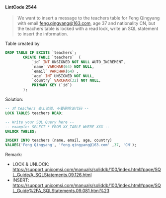 #### LintCode 2544
> We want to insert a message to the teachers table for Feng Qingyang with email feng.qingyang@163.com, age 37 and nationality CN, 
> but the teachers table is locked with a read lock, write an SQL statement to insert the information.

Table created by 
```sql
DROP TABLE IF EXISTS `teachers`;
        CREATE TABLE `teachers`  (
            `id` INT UNSIGNED NOT NULL AUTO_INCREMENT,
            `name` VARCHAR(64) NOT NULL,
            `email` VARCHAR(64) ,
            `age` INT UNSIGNED NOT NULL,
            `country` VARCHAR(32) NOT NULL,
            PRIMARY KEY (`id`)
        );
```
Solution:
```sql
-- 对 teachers 表上读锁，不要删除该代码 --
LOCK TABLES teachers READ;

-- Write your SQL Query here --
-- example: SELECT * FROM XX_TABLE WHERE XXX --
UNLOCK TABLES;

INSERT INTO teachers (name, email, age, country)
VALUES('Feng Qingyang', 'feng.qingyang@163.com' ,37, 'CN');
```
Remark:
- LOCK & UNLOCK: https://support.unicomsi.com/manuals/soliddb/100/index.html#page/SQL_Guide/A_SQLStatements.09.126.html
- INSERT: https://support.unicomsi.com/manuals/soliddb/100/index.html#page/SQL_Guide%2FA_SQLStatements.09.081.html%23
